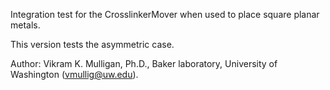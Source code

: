 Integration test for the CrosslinkerMover when used to place square planar metals.

This version tests the asymmetric case.

Author: Vikram K. Mulligan, Ph.D., Baker laboratory, University of Washington (vmullig@uw.edu).

